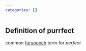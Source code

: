 ```yaml
---
categories: []
---
```

## Definition of purrfect

common [furspeech](./furspeech) term for _perfect_
